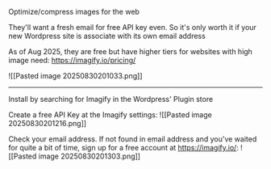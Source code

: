 Optimize/compress images for the web

They'll want a fresh email for free API key even. So it's only worth it if your new Wordpress site is associate with its own email address

As of Aug 2025, they are free but have higher tiers for websites with high image need:
https://imagify.io/pricing/

![[Pasted image 20250830201033.png]]

---

Install by searching for Imagify in the Wordpress' Plugin store

Create a free API Key at the Imagify settings:
![[Pasted image 20250830201216.png]]

Check your email address. If not found in email address and you've waited for quite a bit of time, sign up for a free account at https://imagify.io/:
![[Pasted image 20250830201303.png]]

